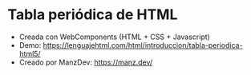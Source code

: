 # Tabla periódica de HTML

- Creada con WebComponents (HTML + CSS + Javascript)
- Demo: https://lenguajehtml.com/html/introduccion/tabla-periodica-html5/
- Creado por ManzDev: https://manz.dev/
